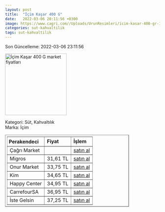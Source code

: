 ```yaml
---
layout: post
title:  "İçim Kaşar 400 G"
date:   2022-03-06 20:11:56 +0300
image: https://www.cagri.com//Uploads/UrunResimleri/icim-kasar-400-gr-1f90.jpg
categories: sut-kahvaltilik
tags: sut-kahvaltilik
---
```


Son Güncelleme: 2022-03-06 23:11:56

<img src="https://www.cagri.com//Uploads/UrunResimleri/icim-kasar-400-gr-1f90.jpg" width="200" alt="İçim Kaşar 400 G market fiyatları" />

Kategori: Süt, Kahvaltılık
<br />
Marka: İçim

<table border="1" style="padding: 5px;width:80%;">
  <tr>
    <td style="padding: 5px;"><strong>Perakendeci</strong></td>
    <td><strong>Fiyat</strong></td>
    <td><strong>İşlem</strong></td>
  </tr>
  <tr>
              <td>Çağrı Market</td>
              <td></td>
              <td><a target="_blank" href="https://www.cagri.com/icim-kasar-400-gr">satın al</a></td>
            </tr><tr>
              <td>Migros</td>
              <td>31,61 TL</td>
              <td><a target="_blank" href="https://www.migros.com.tr/icim-kasar-400-g-p-9a2959">satın al</a></td>
            </tr><tr>
              <td>Onur Market</td>
              <td>33,75 TL</td>
              <td><a target="_blank" href="https://www.onurmarket.com/-icim-taze--kasar-400-gr--35800">satın al</a></td>
            </tr><tr>
              <td>Kim</td>
              <td>34,65 TL</td>
              <td><a target="_blank" href="https://www.kimgeldi.com/icim-taze-kasar-peyniri-400-gr">satın al</a></td>
            </tr><tr>
              <td>Happy Center</td>
              <td>34,95 TL</td>
              <td><a target="_blank" href="https://www.happycenter.com.tr/Product/?product_id=15623">satın al</a></td>
            </tr><tr>
              <td>CarrefourSA</td>
              <td>36,95 TL</td>
              <td><a target="_blank" href="https://www.carrefoursa.com/icim-kasar-peyniri-400-g-p-30220414">satın al</a></td>
            </tr><tr>
              <td>İste Gelsin</td>
              <td>37,25 TL</td>
              <td><a target="_blank" href="https://www.istegelsin.com/urun/icim-tost-peyniri-400-gr_LCT63-AD">satın al</a></td>
            </tr>
</table>
